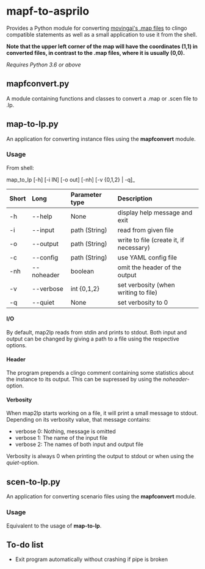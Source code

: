 # mapf-to-asprilo

Provides a Python module for converting [movingai's .map files](https://www.movingai.com/benchmarks/index.html "www.movingai.com/benchmarks") to clingo compatible statements
as well as a small application to use it from the shell.

**Note that the upper left corner of the map will have the coordinates (1,1) in converted files, in contrast to the .map files, where it is usually (0,0).**

_Requires Python 3.6 or above_

## mapfconvert.py

A module containing functions and classes to convert a .map or .scen file to .lp.

## map-to-lp.py

An application for converting instance files using the **mapfconvert** module.

### Usage

From shell:

map_to_lp \[-h] [-i IN] [-o out] \[-nh] [-v {0,1,2} | -q]_

| **Short**  | **Long**   | **Parameter type** | **Description**                         |
| :--------- | :--------- | :----------------- | :-------------------------------------- |
| -h         | --help     | None               | display help message and exit           |
| -i         | --input    | path (String)      | read from given file                    |
| -o         | --output   | path (String)      | write to file (create it, if necessary) |
| -c         | --config   | path (String)      | use YAML config file                    |
| -nh        | --noheader | boolean            | omit the header of the output           |
| -v         | --verbose  | int {0,1,2}        | set verbosity (when writing to file)    |
| -q         | --quiet    | None               | set verbosity to 0                      |

#### I/O

By default, map2lp reads from stdin and prints to stdout.
Both input and output can be changed by giving a path to a file using the respective options.

#### Header

The program prepends a clingo comment containing some statistics about the instance to its output.
This can be supressed by using the _noheader_-option.

#### Verbosity

When map2lp starts working on a file, it will print a small message to stdout.
Depending on its verbosity value, that message contains:

* verbose 0: Nothing, message is omitted
* verbose 1: The name of the input file
* verbose 2: The names of both input and output file

Verbosity is always 0 when printing the output to stdout or when using the _quiet_-option.

## scen-to-lp.py

An application for converting scenario files using the **mapfconvert** module.

### Usage

Equivalent to the usage of **map-to-lp**.

## To-do list

* Exit program automatically without crashing if pipe is broken
